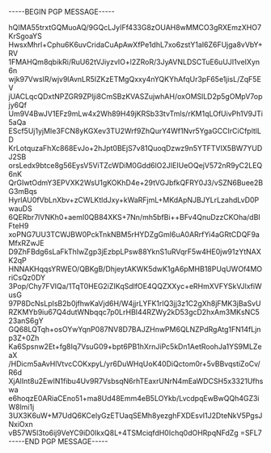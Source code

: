 -----BEGIN PGP MESSAGE-----

hQIMA55trxtGQMuoAQ/9GQcLJyIFf433G8zOUAH8wMMCO3gRXEmzXHO7KrSgoaYS
HwsxMhrl+Cphu6K6uvCridaCuApAwXfPe1dhL7xo6zstY1aI6Z6FUjga8vVbY+RV
1FMAHQm8qbikRi/RuU62tVJiyzvIO+l2ZRoR/3JyAVNLDSCTuE6uUJI1veIXyn6n
wjk97VwsIR/wjv9lAvnLR5IZKzETMgQxxy4nYQKYhAfqUr3pF65e1jisL/ZqF5EV
jUACLqcQDxtNPZGR9ZPlji8CmSBzKVASZujwhAH/oxOMSlLD2p5gOMpV7opjy6Qf
Um9V4BwJV1EFz9mLw4x2Wh89H49jKRSb33tvTmls/rKM1qLOfUivPh1V9JTi5aQa
EScf5Uj1yjMIe3FCN8yKGXev3TU2Wrf9ZhQurY4Wf1Nvr5YgaGCCIrCiCfpltlLD
KrLotquzaFhXc868EvJo+2hJpt0BEjS7v81QuoqDzwz9n5YTFTVIX5BW7YUDJ2SB
orsLedx9btce8g56EysV5ViTZcWDiM0Gdd6lO2JIEIUeOQejV572nR9yC2LEQ6nK
QrGIwtOdmY3EPVXK2WsU1gKOKhD4e+29tVGJbfkQFRY0J3/vSZN6Buee2BG3mBqs
HyrlAU0fVbLnXbv+zCWLKtldJxy+kWaRFjmL+MKdApNJBJYLrLzahdLvD0PwauDS
6QERbr7lVNKh0+aemI0QB84XKS+7Nn/mh5bfBi++BFv4QnuDzzCKOha/dBIFteH9
xoPNG7UU3TCWJBW0PckTnkNBM5rHYDZgGml6uA0ARrfYi4aGRtCDQF9aMfxRZwJE
D9ZhFBdg6sLaFkThIwZgp3jEzbpLPsw88YknS1uRVqrF5w4HE0jw91zYtNAXK2qP
HNNAKHqqsYRWEO/QBKgB/DhjeytAKWK5dwK1gA6pMHB18PUqUWOf4MOriCsQz0DY
3Pop/Chy7FVIQa/1TqT0HEG2iZIKqSdlfOE4QQZXXyc+eRHmXVFYSkVJlxfiWusG
97P8DcNsLpIsB2b0jfhwKaVjd6H/W4jjrLYFK1rlQ3jj3z1C2gXh8jFMK3jBaSvU
RZKMYb9iu67Q4dutWNbqqc7p0LrHBI44RZWy2kD53gcD2hxAm3MKsNC523anS6gY
GQ68LQTqh+osOYwYqnP087NV8D7BAJZHnwPM6QLNZPdRgAtg1FN14fLjnp3Z+0Zh
Ka6Spsnw2Et+fg8Iq7VsuG09+bpt6PB1hXrnJiPc5kDn1AetRoohJa1YS9MLZeaX
/HDicm5aAvHlVtvcCOKxpyL/yr6DuWHqUoK40DiQctom0r+5vBBvqstiZoCv/R6d
XjAlInt8u2EwIN1fibu4Uv9R7VsbsqN6rhTEaxrUNrN4mEaWDCSH5x3321Ufhswa
e6hoqzE0ARiaCEno51+ma8Ud48Emm4eB5LOYkb/LvcdpqEwBwQQh4GZ3iW8lmi1j
3UX3K6uW+M7UdQ6KCelyGzETUaqSEMh8yezghFXDEsvI1J2DteNkV5PgsJNxiOxn
vB57W5l3to6ij9VeYC9iD0IkxQ8L+4TSMciqfdH0Ichq0dOHRpqNFdZg
=SFL7
-----END PGP MESSAGE-----
